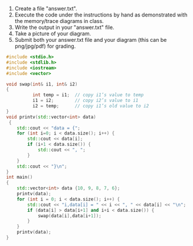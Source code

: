 1. Create a file "answer.txt".
2. Execute the code under the instructions by hand as demonstrated with the memory/trace diagrams in class.
3. Write the output in your "answer.txt" file.
4. Take a picture of your diagram.
5. Submit both your answer.txt file and your diagram (this can be png/jpg/pdf) for grading.

```c++
#include <stdio.h>
#include <stdlib.h>
#include <iostream>
#include <vector>

void swap(int& i1, int& i2)
{
          int temp = i1;  // copy i1’s value to temp
          i1 = i2;		  // copy i2’s value to i1
          i2 = temp;	  // copy i1’s old value to i2
}
void printv(std::vector<int> data)
 {
	std::cout << "data = {";
	for (int i=0; i < data.size(); i++) {
		std::cout << data[i];
		if (i+1 < data.size()) {
			std::cout << ", ";
		}
	}
	std::cout << "}\n";
}
int main()
{
	std::vector<int> data {10, 9, 8, 7, 6};
	printv(data);
	for (int i = 0; i < data.size(); i++) {
		std::cout << "i,data[i] = " << i << ", " << data[i] << "\n";
		if (data[i] > data[i+1] and i+i < data.size()) {
			swap(data[i],data[i+1]);
		}
	}
	printv(data);
}
```